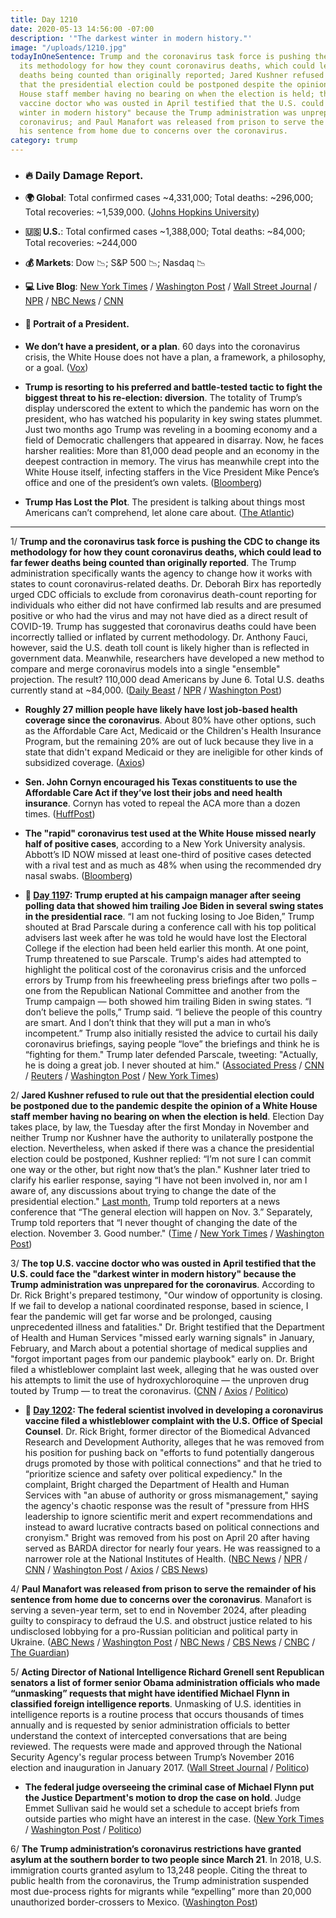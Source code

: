 ```yaml
---
title: Day 1210
date: 2020-05-13 14:56:00 -07:00
description: '"The darkest winter in modern history."'
image: "/uploads/1210.jpg"
todayInOneSentence: Trump and the coronavirus task force is pushing the CDC to change
  its methodology for how they count coronavirus deaths, which could lead to far fewer
  deaths being counted than originally reported; Jared Kushner refused to rule out
  that the presidential election could be postponed despite the opinion of a White
  House staff member having no bearing on when the election is held; the top U.S.
  vaccine doctor who was ousted in April testified that the U.S. could face the "darkest
  winter in modern history" because the Trump administration was unprepared for the
  coronavirus; and Paul Manafort was released from prison to serve the remainder of
  his sentence from home due to concerns over the coronavirus.
category: trump
---
```


* ### 🔥 Daily Damage Report.

* **🌍 Global**: Total confirmed cases \~4,331,000; Total deaths: \~296,000; Total recoveries: \~1,539,000. ([Johns Hopkins University](https://coronavirus.jhu.edu/map.html))

* **🇺🇸 U.S.**: Total confirmed cases \~1,388,000; Total deaths: \~84,000; Total recoveries: \~244,000

* **💰 Markets**: Dow 📉; S&P 500 📉; Nasdaq 📉

* **💻 Live Blog**: [New York Times](https://www.nytimes.com/2020/05/13/us/coronavirus-cases-deaths.html) / [Washington Post](https://www.washingtonpost.com/nation/2020/05/13/coronavirus-update-us/?hpid=hp_hp-banner-main_virus-ticker-1245am%3Aprime-time%2Fpromo&itid=hp_hp-banner-main_virus-ticker-1245am%3Aprime-time%2Fpromo) / [Wall Street Journal](https://www.wsj.com/livecoverage/coronavirus-2020-05-13?mod=theme_coronavirus-ribbon) / [NPR](https://www.npr.org/sections/coronavirus-live-updates) / [NBC News](https://www.nbcnews.com/health/health-news/live-blog/2020-05-13-coronavirus-news-n1205916) / [CNN](https://www.cnn.com/us/live-news/us-coronavirus-update-05-13-20/index.html)

* #### 👑 Portrait of a President.

* **We don’t have a president, or a plan**. 60 days into the coronavirus crisis, the White House does not have a plan, a framework, a philosophy, or a goal. ([Vox](https://www.vox.com/2020/5/13/21255221/trump-coronavirus-plan-covid-reopening-lockdown-liberate))

* **Trump is resorting to his preferred and battle-tested tactic to fight the biggest threat to his re-election: diversion**. The totality of Trump’s display underscored the extent to which the pandemic has worn on the president, who has watched his popularity in key swing states plummet. Just two months ago Trump was reveling in a booming economy and a field of Democratic challengers that appeared in disarray. Now, he faces harsher realities: More than 81,000 dead people and an economy in the deepest contraction in memory. The virus has meanwhile crept into the White House itself, infecting staffers in the Vice President Mike Pence’s office and one of the president’s own valets. ([Bloomberg](https://www.bloomberg.com/news/articles/2020-05-13/trump-shows-frayed-nerves-with-pandemic-s-toll-climbing?srnd=premium&sref=MIBMEEoj))

* **Trump Has Lost the Plot**. The president is talking about things most Americans can’t comprehend, let alone care about. ([The Atlantic](https://www.theatlantic.com/ideas/archive/2020/05/trump-has-lost-plot/611548/))

---

1/ **Trump and the coronavirus task force is pushing the CDC to change its methodology for how they count coronavirus deaths, which could lead to far fewer deaths being counted than originally reported**. The Trump administration specifically wants the agency to change how it works with states to count coronavirus-related deaths. Dr. Deborah Birx has reportedly urged CDC officials to exclude from coronavirus death-count reporting for individuals who either did not have confirmed lab results and are presumed positive or who had the virus and may not have died as a direct result of COVID-19. Trump has suggested that coronavirus deaths could have been incorrectly tallied or inflated by current methodology. Dr. Anthony Fauci, however, said the U.S. death toll count is likely higher than is reflected in government data. Meanwhile, researchers have developed a new method to compare and merge coronavirus models into a single "ensemble" projection. The result? 110,000 dead Americans by June 6. Total U.S. deaths currently stand at \~84,000. ([Daily Beast](https://www.thedailybeast.com/team-trump-pushes-cdc-to-dial-down-covid-death-counts) / [NPR](https://www.npr.org/sections/health-shots/2020/05/13/855038708/combining-different-models-new-coronavirus-projection-shows-110-000-deaths-by-ju) / [Washington Post](https://www.washingtonpost.com/outlook/2020/05/13/trump-coronavirus-stats-china/))

* **Roughly 27 million people have likely have lost job-based health coverage since the coronavirus**. About 80% have other options, such as the Affordable Care Act, Medicaid or the Children's Health Insurance Program, but the remaining 20% are out of luck because they live in a state that didn't expand Medicaid or they are ineligible for other kinds of subsidized coverage. ([Axios](https://www.axios.com/coronavirus-27-million-lost-employer-health-insurance-c77fe46a-691d-49b3-9cd2-3ad6d19df159.html))

* **Sen. John Cornyn encouraged his Texas constituents to use the Affordable Care Act if they’ve lost their jobs and need health insurance**. Cornyn has voted to repeal the ACA more than a dozen times. ([HuffPost](https://www.huffpost.com/entry/john-cornyn-affordable-care-act-repeal_n_5eb99535c5b65e6c9a4d98d0))

* **The "rapid" coronavirus test used at the White House missed nearly half of positive cases**, according to a New York University analysis. Abbott’s ID NOW missed at least one-third of positive cases detected with a rival test and as much as 48% when using the recommended dry nasal swabs. ([Bloomberg](https://www.bloomberg.com/news/articles/2020-05-13/abbott-fast-test-missed-many-covid-cases-unreviewed-study-says))

* **📌 [Day 1197](https://whatthefuckjusthappenedtoday.com/2020/04/30/day-1197/#3-trump-erupted-at-his-campaign-mana): Trump erupted at his campaign manager after seeing polling data that showed him trailing Joe Biden in several swing states in the presidential race**. “I am not fucking losing to Joe Biden,” Trump shouted at Brad Parscale during a conference call with his top political advisers last week after he was told he would have lost the Electoral College if the election had been held earlier this month. At one point, Trump threatened to sue Parscale. Trump's aides had attempted to highlight the political cost of the coronavirus crisis and the unforced errors by Trump from his freewheeling press briefings after two polls – one from the Republican National Committee and another from the Trump campaign — both showed him trailing Biden in swing states. “I don’t believe the polls,” Trump said. “I believe the people of this country are smart. And I don’t think that they will put a man in who’s incompetent.” Trump also initially resisted the advice to curtail his daily coronavirus briefings, saying people “love” the briefings and think he is “fighting for them." Trump later defended Parscale, tweeting: "Actually, he is doing a great job. I never shouted at him." ([Associated Press](https://apnews.com/a7b3bde0888fdd84314c8502e23afbbc) / [CNN](https://www.cnn.com/2020/04/29/politics/donald-trump-brad-parscale-campaign-coronavirus/index.html) / [Reuters](https://www.reuters.com/article/us-usa-trump-election-exclusive-idUSKBN22C03K) / [Washington Post](https://www.washingtonpost.com/politics/trump-presented-with-grim-internal-polling-showing-him-losing-to-biden/2020/04/29/33544208-8a4e-11ea-9759-6d20ba0f2c0e_story.html) / [New York Times](https://www.nytimes.com/2020/04/29/us/politics/trump-campaign-reelection-polls.html))

2/ **Jared Kushner refused to rule out that the presidential election could be postponed due to the pandemic despite the opinion of a White House staff member having no bearing on when the election is held**. Election Day takes place, by law, the Tuesday after the first Monday in November and neither Trump nor Kushner have the authority to unilaterally postpone the election. Nevertheless, when asked if there was a chance the presidential election could be postponed, Kushner replied: “I’m not sure I can commit one way or the other, but right now that’s the plan." Kushner later tried to clarify his earlier response, saying “I have not been involved in, nor am I aware of, any discussions about trying to change the date of the presidential election." [Last month](https://edition.cnn.com/us/live-news/us-coronavirus-update-04-27-20/h_368e0d5a5d8f8771094d02a347f483e8),  Trump told reporters at a news conference that “The general election will happen on Nov. 3.” Separately, Trump told reporters that “I never thought of changing the date of the election. November 3. Good number." ([Time](https://time.com/5835342/jared-kushner-time-100-talks-highlights/) / [New York Times](https://www.nytimes.com/2020/05/12/us/politics/kushner-election-november.html) / [Washington Post](https://www.washingtonpost.com/nation/2020/05/13/jared-kushner-election-delay-coronavirus/))

3/ **The top U.S. vaccine doctor who was ousted in April testified that the U.S. could face the "darkest winter in modern history" because the Trump administration was unprepared for the coronavirus**. According to Dr. Rick Bright's prepared testimony, "Our window of opportunity is closing. If we fail to develop a national coordinated response, based in science, I fear the pandemic will get far worse and be prolonged, causing unprecedented illness and fatalities." Dr. Bright testified that the Department of Health and Human Services "missed early warning signals" in January, February, and March about a potential shortage of medical supplies and "forgot important pages from our pandemic playbook" early on. Dr. Bright filed a whistleblower complaint last week, alleging that he was ousted over his attempts to limit the use of hydroxychloroquine — the unproven drug touted by Trump — to treat the coronavirus. ([CNN](https://edition.cnn.com/2020/05/13/politics/rick-bright-testimony-congress/) / [Axios](https://www.axios.com/rick-bright-testimony-opening-statement-6817ae7a-5196-4357-b83c-d3ff96990efd.html) / [Politico](https://www.politico.com/news/2020/05/13/rick-bright-vaccine-chief-coronavirus-254127))

* **📌 [Day 1202](https://whatthefuckjusthappenedtoday.com/2020/05/05/day-1202/#8-the-federal-scientist-involved-in): The federal scientist involved in developing a coronavirus vaccine filed a whistleblower complaint with the U.S. Office of Special Counsel**. Dr. Rick Bright, former director of the Biomedical Advanced Research and Development Authority, alleges that he was removed from his position for pushing back on "efforts to fund potentially dangerous drugs promoted by those with political connections" and that he tried to “prioritize science and safety over political expediency." In the complaint, Bright charged the Department of Health and Human Services with "an abuse of authority or gross mismanagement," saying the agency's chaotic response was the result of "pressure from HHS leadership to ignore scientific merit and expert recommendations and instead to award lucrative contracts based on political connections and cronyism." Bright was removed from his post on April 20 after having served as BARDA director for nearly four years. He was reassigned to a narrower role at the National Institutes of Health. ([NBC News](https://www.nbcnews.com/politics/white-house/ousted-hhs-official-files-whistleblower-complaint-coronavirus-response-n1200681) / [NPR](https://www.npr.org/sections/coronavirus-live-updates/2020/05/05/850960344/rick-bright-former-top-vaccine-scientist-files-whistleblower-complaint) / [CNN](https://www.cnn.com/2020/05/05/politics/rick-bright-complaint/index.html) / [Washington Post](https://www.washingtonpost.com/health/2020/05/05/rick-bright-hydroxychloroquine-whistleblower-complaint/) / [Axios](https://www.axios.com/coronavirus-rick-bright-whistleblower-f48cc9c6-8e6e-4662-a127-03e51f323288.html) / [CBS News](https://www.cbsnews.com/news/ousted-hhs-vaccine-expert-rick-bright-files-whistleblower-complaint/))

4/ **Paul Manafort was released from prison to serve the remainder of his sentence from home due to concerns over the coronavirus**. Manafort is serving a seven-year term, set to end in November 2024, after pleading guilty to conspiracy to defraud the U.S. and obstruct justice related to his undisclosed lobbying for a pro-Russian politician and political party in Ukraine. ([ABC News](https://abcnews.go.com/Health/trump-campaign-chairman-paul-manafort-released-home-confinement/story?id=70642927) / [Washington Post](https://www.washingtonpost.com/national-security/paul-manafort-granted-home-confinement-due-to-coronavirus-fears/2020/05/13/7746835c-8320-11ea-ae26-989cfce1c7c7_story.html) / [NBC News](https://www.nbcnews.com/politics/donald-trump/paul-manafort-released-prison-home-confinement-amid-coronavirus-concerns-n1206026?cid=sm_npd_nn_tw_ma) / [CBS News](https://www.cbsnews.com/news/paul-manafort-released-prison-home-confinement-covid-19-coronavirus-concerns/) / [CNBC](https://www.cnbc.com/2020/05/13/coronavirus-ex-tump-campaign-boss-paul-manafort-released-from-prison.html) / [The Guardian](https://www.theguardian.com/us-news/2020/may/13/paul-manafort-released-prison-coronavirus))

5/ **Acting Director of National Intelligence Richard Grenell sent Republican senators a list of former senior Obama administration officials who made “unmasking” requests that might have identified Michael Flynn in classified foreign intelligence reports**. Unmasking of U.S. identities in intelligence reports is a routine process that occurs thousands of times annually and is requested by senior administration officials to better understand the context of intercepted conversations that are being reviewed. The requests were made and approved through the National Security Agency's regular process between Trump’s November 2016 election and inauguration in January 2017. ([Wall Street Journal](https://www.wsj.com/articles/more-than-one-dozen-obama-officials-may-have-requested-unmasking-that-revealed-michael-flynn-in-intelligence-reports-11589396531?mod=hp_lead_pos2) / [Politico](https://www.politico.com/news/2020/05/13/republican-senators-michael-flynn-254726))

* **The federal judge overseeing the criminal case of Michael Flynn put the Justice Department's motion to drop the case on hold**. Judge Emmet Sullivan said he would set a schedule to accept briefs from outside parties who might have an interest in the case. ([New York Times](https://www.nytimes.com/2020/05/12/us/politics/michael-flynn-charge-judge.html) / [Washington Post](https://www.washingtonpost.com/local/legal-issues/us-judge-puts-on-hold-justice-dept-move-to-dismiss-michael-flynns-guilty-plea-to-hear-outside-groups-challenges/2020/05/12/2fb4e356-949d-11ea-82b4-c8db161ff6e5_story.html) / [Politico](https://www.politico.com/news/2020/05/12/judge-slows-effort-drop-flynn-case-252725))

6/ **The Trump administration’s coronavirus restrictions have granted asylum at the southern border to two people since March 21**. In 2018, U.S. immigration courts granted asylum to 13,248 people. Citing the threat to public health from the coronavirus, the Trump administration suspended most due-process rights for migrants while “expelling” more than 20,000 unauthorized border-crossers to Mexico. ([Washington Post](https://www.washingtonpost.com/immigration/border-refuge-trump-records/2020/05/13/93ea9ed6-951c-11ea-8107-acde2f7a8d6e_story.html))